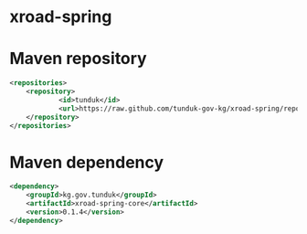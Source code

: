 # xroad-spring

# Maven repository

```xml
<repositories>
	<repository>
            <id>tunduk</id>
            <url>https://raw.github.com/tunduk-gov-kg/xroad-spring/repository</url>
	</repository>
</repositories>
```

# Maven dependency

```xml
<dependency>
	<groupId>kg.gov.tunduk</groupId>
	<artifactId>xroad-spring-core</artifactId>
	<version>0.1.4</version>
</dependency>
```
